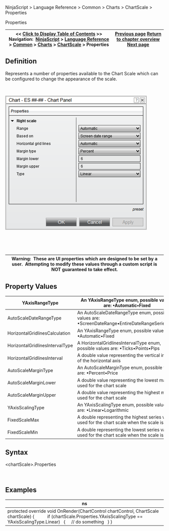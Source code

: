 ﻿


NinjaScript \> Language Reference \> Common \> Charts \> ChartScale \> Properties






















Properties







| \<\< [Click to Display Table of Contents](chartscale_properties.md) \>\> **Navigation:**     [NinjaScript](ninjascript-1.md) \> [Language Reference](language_reference_wip-1.md) \> [Common](common-1.md) \> [Charts](chart-1.md) \> [ChartScale](chartscale-1.md) \> Properties | [Previous page](panelindex-1.md) [Return to chapter overview](chartscale-1.md) [Next page](chartscale_scalejustification-1.md) |
| --- | --- |











## Definition


Represents a number of properties available to the Chart Scale which can be configured to change the appearance of the scale.


 


![ChartPanel_Properites](chartpanel_properites.png)


 


 




| Warning:  These are UI properties which are designed to be set by a user.  Attempting to modify these values through a custom script is NOT guaranteed to take effect. |
| --- |



## 


## 


## Property Values




| YAxisRangeType | An YAxisRangeType enum, possible values are: •Automatic•Fixed |
| --- | --- |
| AutoScaleDateRangeType | An AutoScaleDateRangeType enum, possible values are: •ScreenDateRange•EntireDateRangeSeriesOnly |
| HorizontalGridlinesCalculation | An YAxisRangeType enum, possible values are: •Automatic•Fixed |
| HorizontalGridlinesIntervalType | A HorizontalGridlinesIntervalType enum, possible values are: •Ticks•Points•Pips |
| HorizontalGridlinesInterval | A double value representing the vertical interval of the horizontal axis |
| AutoScaleMarginType | An AutoScaleMarginType enum, possible values are: •Percent•Price |
| AutoScaleMarginLower | A double value representing the lowest margin used for the chart scale |
| AutoScaleMarginUpper | A double value representing the highest margin used for the chart scale |
| YAxisScalingType | An YAxisScalingType enum, possible values are: •Linear•Logarithmic |
| FixedScaleMax | A double representing the highest series value used for the chart scale when the scale is fixed |
| FixedScaleMin | A double representing the lowest series value used for the chart scale when the scale is fixed |



## 


## Syntax


\<chartScale\>.Properties


 


## Examples




| ns |
| --- |
| protected override void OnRender(ChartControl chartControl, ChartScale chartScale) {             if (chartScale.Properties.YAxisScalingType \=\= YAxisScalingType.Linear)    {      // do something    } } |









